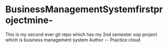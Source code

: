 # BusinessManagementSystemfirstprojectmine-
This is my second ever git repo which has my 2nd semester oop project which is business management system
Author -- Practice cloud
